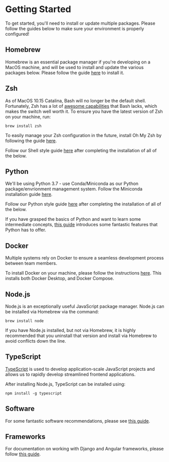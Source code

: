 # Getting Started
To get started, you'll need to install or update multiple packages. 
Please follow the guides below to make sure your environment is properly configured!


## Homebrew
Homebrew is an essential package manager if you're developing on a MacOS machine, and will be used to install and update the various packages below. 
Please follow the guide [here](https://brew.sh/) to install it.


## Zsh
As of MacOS 10.15 Catalina, Bash will no longer be the default shell. 
Fortunately, Zsh has a lot of [awesome capabilities](https://github.com/hmml/awesome-zsh) that Bash lacks, which makes the switch well worth it.
To ensure you have the latest version of Zsh on your machine, run:

`brew install zsh`

To easily manage your Zsh configuration in the future, install Oh My Zsh by following the guide [here](https://github.com/robbyrussell/oh-my-zsh).

Follow our Shell style guide [here](../style/shell) after completing the installation of all of the below.


## Python
We'll be using Python 3.7 - use Conda/Miniconda as our Python package/envrionment management system. 
Follow the Miniconda installation guide [here](https://docs.conda.io/en/latest/miniconda.html).

Follow our Python style guide [here](../style/python) after completing the installation of all of the below.

If you have grasped the basics of Python and want to learn some intermediate concepts, [this guide](http://book.pythontips.com/en/latest/index.html) introduces some fantastic features that Python has to offer.


## Docker
Multiple systems rely on Docker to ensure a seamless development process between team members.

To install Docker on your machine, please follow the instructions [here](https://hub.docker.com/editions/community/docker-ce-desktop-mac).
This installs both Docker Desktop, and Docker Compose.


## Node.js
Node.js is an exceptionally useful JavaScript package manager.
Node.js can be installed via Homebrew via the command:

`brew install node`

If you have Node.js installed, but not via Homebrew, it is highly recommended that you uninstall that version and install via Homebrew to avoid conflicts down the line.


## TypeScript
[TypeScript](https://www.typescriptlang.org/docs/home.html) is used to develop application-scale JavaScript projects and allows us to rapidly develop streamlined frontend applications.

After installing Node.js, TypeScript can be installed using:

`npm install -g typescript`


## Software
For some fantastic software recommendations, please see [this guide](./software).


## Frameworks
For documentation on working with Django and Angular frameworks, please follow [this guide](./frameworks).
